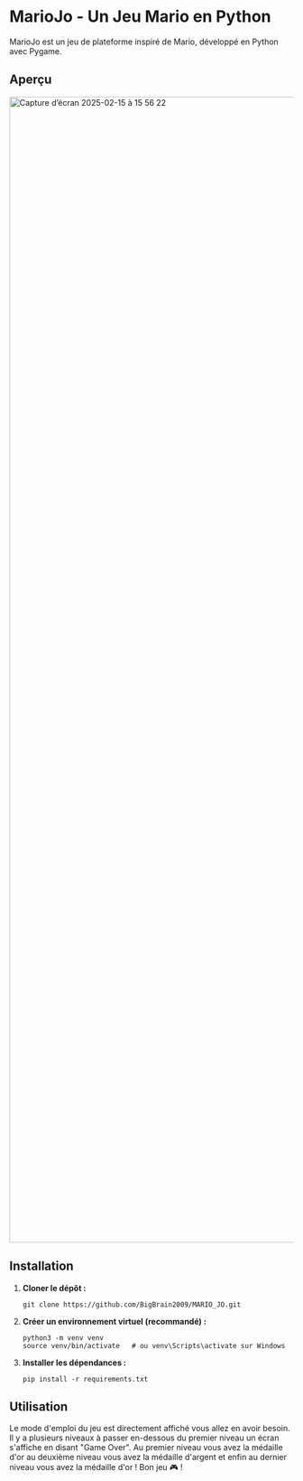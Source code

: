 # MarioJo - Un Jeu Mario en Python

MarioJo est un jeu de plateforme inspiré de Mario, développé en Python avec Pygame.

## Aperçu

<img width="2029" alt="Capture d’écran 2025-02-15 à 15 56 22" src="https://github.com/user-attachments/assets/2ba72e43-afa3-4a5d-b6f7-941f4bcae67e" />


## Installation

1.  **Cloner le dépôt :**
    ```
    git clone https://github.com/BigBrain2009/MARIO_JO.git
    
    ```

2.  **Créer un environnement virtuel (recommandé) :**
    ```
    python3 -m venv venv
    source venv/bin/activate   # ou venv\Scripts\activate sur Windows
    ```

3.  **Installer les dépendances :**
    ```
    pip install -r requirements.txt
    ```

## Utilisation

Le mode d'emploi du jeu est directement affiché vous allez en avoir besoin.
Il y a plusieurs niveaux à passer en-dessous du premier niveau un écran s'affiche en disant "Game Over".
Au premier niveau vous avez la médaille d'or au deuxième niveau vous avez la médaille d'argent et enfin au dernier niveau vous avez la médaille d'or !
Bon jeu 🎮 !

